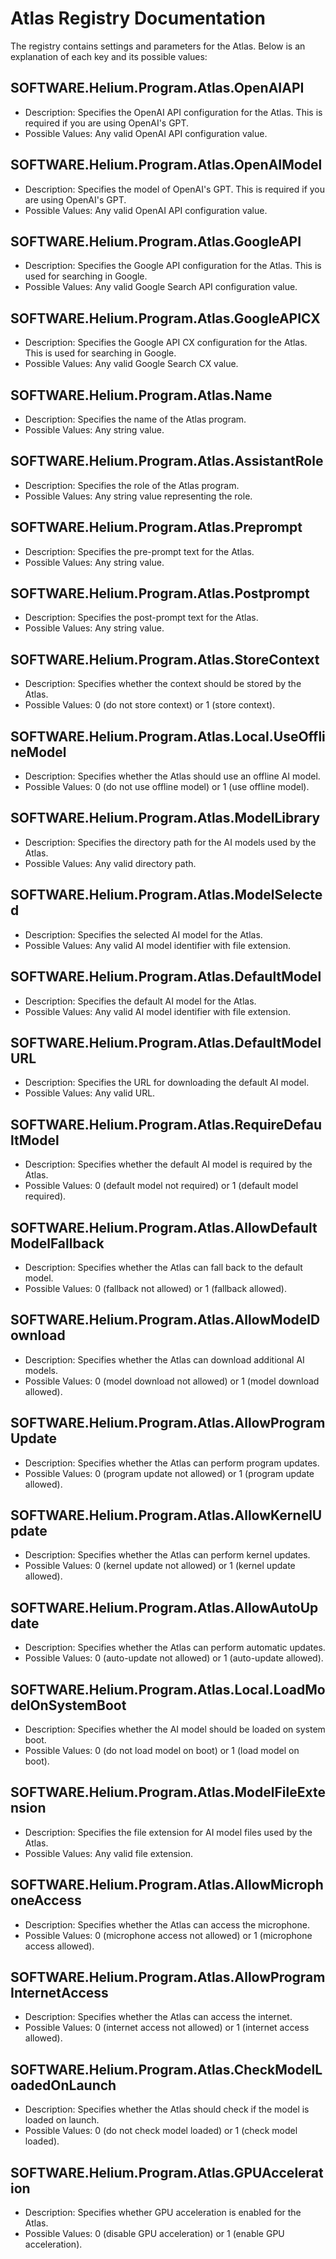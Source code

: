 # Atlas Registry Documentation

The registry contains settings and parameters for the Atlas. Below is an explanation of each key and its possible values:

## SOFTWARE.Helium.Program.Atlas.OpenAIAPI
- Description: Specifies the OpenAI API configuration for the Atlas. This is required if you are using OpenAI's GPT.
- Possible Values: Any valid OpenAI API configuration value.

## SOFTWARE.Helium.Program.Atlas.OpenAIModel
- Description: Specifies the model of OpenAI's GPT. This is required if you are using OpenAI's GPT.
- Possible Values: Any valid OpenAI API configuration value.

## SOFTWARE.Helium.Program.Atlas.GoogleAPI
- Description: Specifies the Google API configuration for the Atlas. This is used for searching in Google.
- Possible Values: Any valid Google Search API configuration value.

## SOFTWARE.Helium.Program.Atlas.GoogleAPICX
- Description: Specifies the Google API CX configuration for the Atlas. This is used for searching in Google.
- Possible Values: Any valid Google Search CX value.

## SOFTWARE.Helium.Program.Atlas.Name
- Description: Specifies the name of the Atlas program.
- Possible Values: Any string value.

## SOFTWARE.Helium.Program.Atlas.AssistantRole
- Description: Specifies the role of the Atlas program.
- Possible Values: Any string value representing the role.

## SOFTWARE.Helium.Program.Atlas.Preprompt
- Description: Specifies the pre-prompt text for the Atlas.
- Possible Values: Any string value.

## SOFTWARE.Helium.Program.Atlas.Postprompt
- Description: Specifies the post-prompt text for the Atlas.
- Possible Values: Any string value.

## SOFTWARE.Helium.Program.Atlas.StoreContext
- Description: Specifies whether the context should be stored by the Atlas.
- Possible Values: 0 (do not store context) or 1 (store context).

## SOFTWARE.Helium.Program.Atlas.Local.UseOfflineModel
- Description: Specifies whether the Atlas should use an offline AI model.
- Possible Values: 0 (do not use offline model) or 1 (use offline model).

## SOFTWARE.Helium.Program.Atlas.ModelLibrary
- Description: Specifies the directory path for the AI models used by the Atlas.
- Possible Values: Any valid directory path.

## SOFTWARE.Helium.Program.Atlas.ModelSelected
- Description: Specifies the selected AI model for the Atlas.
- Possible Values: Any valid AI model identifier with file extension.

## SOFTWARE.Helium.Program.Atlas.DefaultModel
- Description: Specifies the default AI model for the Atlas.
- Possible Values: Any valid AI model identifier with file extension.

## SOFTWARE.Helium.Program.Atlas.DefaultModelURL
- Description: Specifies the URL for downloading the default AI model.
- Possible Values: Any valid URL.

## SOFTWARE.Helium.Program.Atlas.RequireDefaultModel
- Description: Specifies whether the default AI model is required by the Atlas.
- Possible Values: 0 (default model not required) or 1 (default model required).

## SOFTWARE.Helium.Program.Atlas.AllowDefaultModelFallback
- Description: Specifies whether the Atlas can fall back to the default model.
- Possible Values: 0 (fallback not allowed) or 1 (fallback allowed).

## SOFTWARE.Helium.Program.Atlas.AllowModelDownload
- Description: Specifies whether the Atlas can download additional AI models.
- Possible Values: 0 (model download not allowed) or 1 (model download allowed).

## SOFTWARE.Helium.Program.Atlas.AllowProgramUpdate
- Description: Specifies whether the Atlas can perform program updates.
- Possible Values: 0 (program update not allowed) or 1 (program update allowed).

## SOFTWARE.Helium.Program.Atlas.AllowKernelUpdate
- Description: Specifies whether the Atlas can perform kernel updates.
- Possible Values: 0 (kernel update not allowed) or 1 (kernel update allowed).

## SOFTWARE.Helium.Program.Atlas.AllowAutoUpdate
- Description: Specifies whether the Atlas can perform automatic updates.
- Possible Values: 0 (auto-update not allowed) or 1 (auto-update allowed).

## SOFTWARE.Helium.Program.Atlas.Local.LoadModelOnSystemBoot
- Description: Specifies whether the AI model should be loaded on system boot.
- Possible Values: 0 (do not load model on boot) or 1 (load model on boot).

## SOFTWARE.Helium.Program.Atlas.ModelFileExtension
- Description: Specifies the file extension for AI model files used by the Atlas.
- Possible Values: Any valid file extension.

## SOFTWARE.Helium.Program.Atlas.AllowMicrophoneAccess
- Description: Specifies whether the Atlas can access the microphone.
- Possible Values: 0 (microphone access not allowed) or 1 (microphone access allowed).

## SOFTWARE.Helium.Program.Atlas.AllowProgramInternetAccess
- Description: Specifies whether the Atlas can access the internet.
- Possible Values: 0 (internet access not allowed) or 1 (internet access allowed).

## SOFTWARE.Helium.Program.Atlas.CheckModelLoadedOnLaunch
- Description: Specifies whether the Atlas should check if the model is loaded on launch.
- Possible Values: 0 (do not check model loaded) or 1 (check model loaded).

## SOFTWARE.Helium.Program.Atlas.GPUAcceleration
- Description: Specifies whether GPU acceleration is enabled for the Atlas.
- Possible Values: 0 (disable GPU acceleration) or 1 (enable GPU acceleration).
